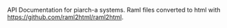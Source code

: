 API Documentation for piarch-a systems. Raml files converted to html with https://github.com/raml2html/raml2html.
